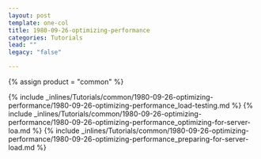 ```yaml
---
layout: post
template: one-col
title: 1980-09-26-optimizing-performance
categories: Tutorials
lead: ""
legacy: "false"

---
```

{% assign product = "common" %}

{% include _inlines/Tutorials/common/1980-09-26-optimizing-performance/1980-09-26-optimizing-performance_load-testing.md %}
{% include _inlines/Tutorials/common/1980-09-26-optimizing-performance/1980-09-26-optimizing-performance_optimizing-for-server-loa.md %}
{% include _inlines/Tutorials/common/1980-09-26-optimizing-performance/1980-09-26-optimizing-performance_preparing-for-server-load.md %}
